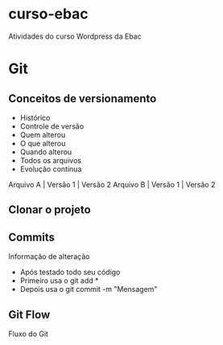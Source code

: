 # curso-ebac

Atividades do curso Wordpress da Ebac

# Git

## Conceitos de versionamento

- Histórico
- Controle de versão
- Quem alterou
- O que alterou
- Quando alterou
- Todos os arquivos
- Evolução contínua

Arquivo A | Versão 1 | Versão 2
Arquivo B | Versão 1 | Versão 2

## Clonar o projeto

## Commits

Informação de alteração

- Após testado todo seu código
- Primeiro usa o git add \*
- Depois usa o git commit -m "Mensagem"

## Git Flow

Fluxo do Git
